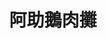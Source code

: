 ---
title: "阿助鵝肉攤"
description: "阿助鵝肉攤"
layout: shop
keywords:
  - 美食競賽
  - 台灣美食
  - 美食精選
datePublished: "2025-06-30"
dateModified: "2025-07-04"
city: "台中市"
district: "南屯區"
address: "台中市南屯區南屯路二段160號"
phone: "0424731301"
geo: "24.136304779338584, 120.65147689127306"
google_map: "https://maps.app.goo.gl/nAfUVrftfQgQkKbF9"
footinder: "https://footinder.com.tw/%E5%8F%B0%E4%B8%AD%E5%B8%82%E5%8D%97%E5%B1%AF%E5%8D%80/134916/"
official: "https://www.facebook.com/p/%E9%98%BF%E5%8A%A9%E9%B5%9D%E8%82%89%E6%B5%B7%E7%94%A2-100069577371965/"
award:
  - name: "500盤"
    year: "2024"
    entries:
      - dishes:
          - "鹹水鵝肉"

---